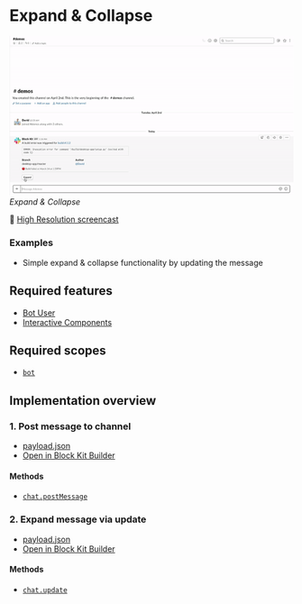 # Expand & Collapse

![](expand-collapse.gif)  
*Expand & Collapse*

🎥 [High Resolution screencast](expand-collapse.mp4)

### Examples

* Simple expand & collapse functionality by updating the message

## Required features

* [Bot User](https://api.slack.com/bot-users)
* [Interactive Components](https://api.slack.com/interactive-messages)

## Required scopes

* [`bot`](https://api.slack.com/scopes/bot)

## Implementation overview

### 1. Post message to channel

* [payload.json](payload-collapse.json)
* [Open in Block Kit Builder](https://api.slack.com/tools/block-kit-builder?blocks=%5B%7B%22type%22%3A%22section%22%2C%22text%22%3A%7B%22type%22%3A%22mrkdwn%22%2C%22text%22%3A%22A%20build%20error%20was%20triggered%20for%20%3Cfakelink.toUrl.com%7Cbuild%20%23112%3E%5Cn%60%60%60ERROR%3A%20Invocation%20error%20for%20command%20%27%2Fbuild%2Fdesktop-app%2Fsetup.py%27%20(exited%20with%20code%201)%60%60%60%22%7D%2C%22fields%22%3A%5B%7B%22type%22%3A%22mrkdwn%22%2C%22text%22%3A%22*Branch*%5Cndesktop-app%2Fmaster%22%7D%2C%7B%22type%22%3A%22mrkdwn%22%2C%22text%22%3A%22*Author*%5Cn%3Cfakelink.toUser.com%7C%40David%3E%22%7D%5D%7D%2C%7B%22type%22%3A%22context%22%2C%22elements%22%3A%5B%7B%22type%22%3A%22mrkdwn%22%2C%22text%22%3A%22%3Ared_circle%3A%20Build%20failed%20at%20March%2014%20at%201%3A59PM%22%7D%5D%7D%2C%7B%22type%22%3A%22divider%22%7D%2C%7B%22type%22%3A%22actions%22%2C%22elements%22%3A%5B%7B%22type%22%3A%22button%22%2C%22text%22%3A%7B%22type%22%3A%22plain_text%22%2C%22emoji%22%3Atrue%2C%22text%22%3A%22Expand%22%7D%2C%22value%22%3A%22expand%22%7D%5D%7D%5D)

#### Methods

* [`chat.postMessage`](https://api.slack.com/methods/chat.postMessage)


### 2. Expand message via update

* [payload.json](payload-expand.json)
* [Open in Block Kit Builder](https://api.slack.com/tools/block-kit-builder?blocks=%5B%7B%22type%22%3A%22section%22%2C%22text%22%3A%7B%22type%22%3A%22mrkdwn%22%2C%22text%22%3A%22A%20build%20error%20was%20triggered%20for%20%3Cfakelink.toUrl.com%7Cbuild%20%23112%3E%5Cn%60%60%60ERROR%3A%20Invocation%20error%20for%20command%20%27%2Fbuild%2Fdesktop-app%2Fsetup.py%27%20(exited%20with%20code%201)%60%60%60%22%7D%2C%22fields%22%3A%5B%7B%22type%22%3A%22mrkdwn%22%2C%22text%22%3A%22*Branch*%5Cndesktop-app%2Fmaster%22%7D%2C%7B%22type%22%3A%22mrkdwn%22%2C%22text%22%3A%22*Author*%5Cn%3Cfakelink.toUser.com%7C%40David%3E%22%7D%2C%7B%22type%22%3A%22mrkdwn%22%2C%22text%22%3A%22*Version*%5Cn3.14.15%22%7D%2C%7B%22type%22%3A%22mrkdwn%22%2C%22text%22%3A%22*Commit*%5Cn%3Cfakelink.toUrl.com%7Ccedbadc8550%3E%22%7D%5D%7D%2C%7B%22type%22%3A%22section%22%2C%22text%22%3A%7B%22type%22%3A%22mrkdwn%22%2C%22text%22%3A%22*Stack%20trace*%5Cn%60%60%60During%20handling%20of%20the%20above%20exception%2C%20another%20exception%20occurred%3A%5Cn%5CnTraceback%20(most%20recent%20call%20last)%3A%5CnFile%20%27%3Cstring%3E%27%2C%20line%201%2C%20in%20%3Cmodule%3E%5CnFile%20%27%2Ftmp%2Fpip-install-w9661i00%2Fpycares%2Fsetup.py%27%2C%20line%2045%2C%20in%20%3Cmodule%3E%5Cnzip_safe%20%20%20%20%20%20%20%20%20%3D%20False%5CnFile%20%27%2Fusr%2Flocal%2Flib%2Fpython3.7%2Fsite-packages%2Fsetuptools%2F__init__.py%27%2C%20line%20144%2C%20in%20setup%5Cn_install_setup_requires(attrs)%5CnFile%20%27%2Fusr%2Flocal%2Flib%2Fpython3.7%2Fsite-packages%2Fsetuptools%2F__init__.py%27%2C%20line%20139%2C%20in%20_install_setup_requires%5Cndist.fetch_build_eggs(dist.setup_requires)%5CnFile%20%27%2Fusr%2Flocal%2Flib%2Fpython3.7%2Fsite-packages%2Fsetuptools%2Fdist.py%27%2C%20line%20717%2C%20in%20fetch_build_eggs%5Cnreplace_conflicting%3DTrue%2C%5CnFile%20%27%2Fusr%2Flocal%2Flib%2Fpython3.7%2Fsite-packages%2Fpkg_resources%2F__init__.py%27%2C%20line%20782%2C%20in%20resolve%5Cnreplace_conflicting%3Dreplace_conflicting%5CnFile%20%27%2Fusr%2Flocal%2Flib%2Fpython3.7%2Fsite-packages%2Fpkg_resources%2F__init__.py%27%2C%20line%201065%2C%20in%20best_match%5Cnreturn%20self.obtain(req%2C%20installer)%5Cndistutils.errors.DistutilsError%3A%20Setup%20script%20exited%20with%20error%3A%20command%20%27gcc%27%20failed%20with%20exit%20status%201%5Cn----------------------------------------%5Cn%5CnERROR%3A%20Command%20%27python%20setup.py%20egg_info%27%20failed%20with%20error%20code%201%20in%20%2Ftmp%2Fpip-install-w9661i00%2Fpycares%2F%60%60%60%22%7D%7D%2C%7B%22type%22%3A%22context%22%2C%22elements%22%3A%5B%7B%22type%22%3A%22mrkdwn%22%2C%22text%22%3A%22%3Ared_circle%3A%20Build%20failed%20at%20March%2014%20at%201%3A59PM%22%7D%5D%7D%2C%7B%22type%22%3A%22divider%22%7D%2C%7B%22type%22%3A%22actions%22%2C%22elements%22%3A%5B%7B%22type%22%3A%22button%22%2C%22text%22%3A%7B%22type%22%3A%22plain_text%22%2C%22emoji%22%3Atrue%2C%22text%22%3A%22Collapse%22%7D%2C%22value%22%3A%22collapse%22%7D%5D%7D%5D)

#### Methods

* [`chat.update`](https://api.slack.com/methods/chat.update)


